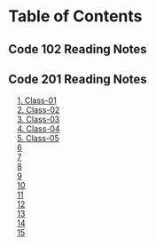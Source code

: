 # Table of Contents

## Code 102 Reading Notes

## Code 201 Reading Notes

&nbsp;&nbsp;&nbsp;&nbsp;[1. Class-01](/class-01)  
&nbsp;&nbsp;&nbsp;&nbsp;[2. Class-02](/class-02)  
&nbsp;&nbsp;&nbsp;&nbsp;[3. Class-03](/class-03)  
&nbsp;&nbsp;&nbsp;&nbsp;[4. Class-04](/class-04)  
&nbsp;&nbsp;&nbsp;&nbsp;[5. Class-05](/class-05)  
&nbsp;&nbsp;&nbsp;&nbsp;[6](#6)  
&nbsp;&nbsp;&nbsp;&nbsp;[7](#7)  
&nbsp;&nbsp;&nbsp;&nbsp;[8](#8)  
&nbsp;&nbsp;&nbsp;&nbsp;[9](#9)  
&nbsp;&nbsp;&nbsp;&nbsp;[10](#10)  
&nbsp;&nbsp;&nbsp;&nbsp;[11](#11)  
&nbsp;&nbsp;&nbsp;&nbsp;[12](#12)  
&nbsp;&nbsp;&nbsp;&nbsp;[13](#13)  
&nbsp;&nbsp;&nbsp;&nbsp;[14](#14)  
&nbsp;&nbsp;&nbsp;&nbsp;[15](#15)  
